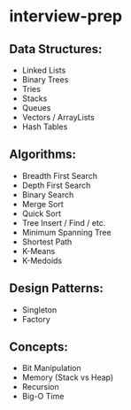 # interview-prep

## Data Structures:
- Linked Lists
- Binary Trees
- Tries
- Stacks
- Queues
- Vectors / ArrayLists
- Hash Tables

## Algorithms:
- Breadth First Search
- Depth First Search
- Binary Search
- Merge Sort
- Quick Sort
- Tree Insert / Find / etc.
- Minimum Spanning Tree
- Shortest Path
- K-Means
- K-Medoids

## Design Patterns:
- Singleton
- Factory

## Concepts:
- Bit Manipulation
- Memory (Stack vs Heap)
- Recursion
- Big-O Time
